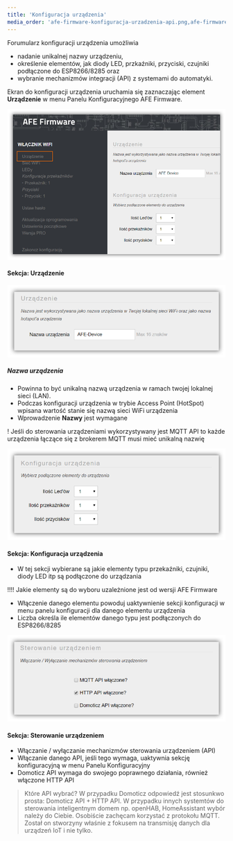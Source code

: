 ```yaml
---
title: 'Konfiguracja urządzenia'
media_order: 'afe-firmware-konfiguracja-urzadzenia-api.png,afe-firmware-konfiguracja-urzadzenia-nazwa.png,afe-firmware-konfiguracja-urzadzenia-podlaczone-elementy.png,afe-firmware-konfiguracja-urzadzenia.png'
---
```


Forumularz konfiguracji urządzenia umożliwia 
* nadanie unikalnej nazwy urządzeniu, 
* określenie elementów, jak diody LED, przkaźniki, przyciski, czujniki podłączone do ESP8266/8285 oraz 
* wybranie mechanizmów integracji (API) z systemami do automatyki.

Ekran do konfiguracji urządzenia uruchamia się zaznaczając element **Urządzenie** w menu Panelu Konfiguracyjnego AFE Firmware.

![](afe-firmware-konfiguracja-urzadzenia.png)

#### Sekcja: Urządzenie

![](afe-firmware-konfiguracja-urzadzenia-nazwa.png)

##### Nazwa urządzenia
* Powinna to być unikalną nazwą urządzenia w ramach twojej lokalnej sieci (LAN).
* Podczas konfiguracji urządzenia w trybie Access Point (HotSpot) wpisana wartość stanie się nazwą sieci WiFi urządzenia
* Wprowadzenie **Nazwy** jest wymagane

! Jeśli do sterowania urządzeniami wykorzystywany jest MQTT API to każde urządzenia łączące się z brokerem MQTT musi mieć unikalną nazwię

![](afe-firmware-konfiguracja-urzadzenia-podlaczone-elementy.png)

#### Sekcja: Konfiguracja urządzenia

* W tej sekcji wybierane są jakie elementy typu przekaźniki, czujniki, diody LED itp są podłączone do urządzania

!!!! Jakie elementy są do wyboru uzależnione jest od wersji AFE Firmware

* Włączenie danego elementu powoduj uaktywnienie sekcji konfiguracji w menu panelu konfiguracji dla danego elementu urządzenia
* Liczba określa ile elementów danego typu jest podłączonych do ESP8266/8285

![](afe-firmware-konfiguracja-urzadzenia-api.png)

#### Sekcja: Sterowanie urządzeniem
* Włączanie / wyłączanie mechanizmów sterowania urządzeniem (API)
* Włączanie danego API, jeśli tego wymaga, uaktywnia sekcję konfiguracyjną w menu Panelu Konfiguracyjny
* Domoticz API wymaga do swojego poprawnego działania, również włączone HTTP API
>Które API wybrać? W przypadku Domoticz odpowiedź jest stosunkwo prosta: Domoticz API + HTTP API. W przypadku innych systemtów do sterowania inteligentnym domem np. openHAB, HomeAssistant wybór należy do Ciebie. Osobiście zachęcam korzystać z protokołu MQTT. Został on stworzyny właśnie z fokusem na transmisję danych dla urządzeń IoT i nie tylko.
